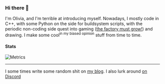 ### Hi there 👋

I'm Olivia, and I'm terrible at introducing myself. Nowadays, I mostly code in C++, with some Python on the side for buildsystem scripts, with the periodic non-coding side quest into gaming ([the factory must grow!](https://www.factorio.com/)) and drawing. I make some cool<sup>in my biased opinion</sup> stuff from time to time.


#### Stats

![Metrics](https://github.com/my-github-user/my-github-user/blob/master/github-metrics.svg)

---

I some times write some random shit on [my blog](https://lunarwatcher.github.io/posts/). I also lurk around [on Discord](https://discord.gg/bJgdwZJYXY)
